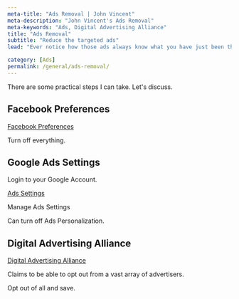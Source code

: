 ```yaml
---
meta-title: "Ads Removal | John Vincent"
meta-description: "John Vincent's Ads Removal"
meta-keywords: "Ads, Digital Advertising Alliance"
title: "Ads Removal"
subtitle: "Reduce the targeted ads"
lead: "Ever notice how those ads always know what you have just been thinking about buying? Really spooky."

category: [Ads]
permalink: /general/ads-removal/
---
```


There are some practical steps I can take. Let's discuss.

<!-- end -->

## Facebook Preferences

[Facebook Preferences](https://www.facebook.com/ads/preferences)

Turn off everything.

## Google Ads Settings

Login to your Google Account.

[Ads Settings](https://myaccount.google.com/u/0/privacy?pli=1#ads)

Manage Ads Settings

Can turn off Ads Personalization.

## Digital Advertising Alliance

[Digital Advertising Alliance](http://optout.aboutads.info/#!/)

Claims to be able to opt out from a vast array of advertisers.

Opt out of all and save.



